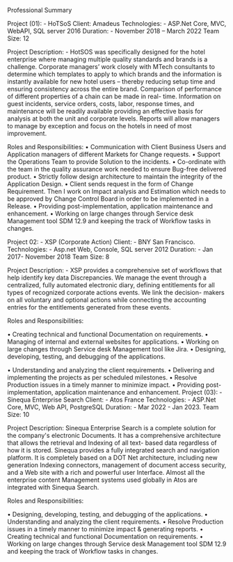 Professional Summary

Project (01): - HoTSoS Client: Amadeus
Technologies: - ASP.Net Core, MVC, WebAPI, SQL server 2016 Duration: - November 2018 – March 2022
Team Size: 12

Project Description: - HotSOS was specifically designed for the hotel enterprise where managing multiple quality standards and brands is a challenge. Corporate managers’ work closely with MTech consultants to determine which templates to apply to which brands and the information is instantly available for new hotel users – thereby reducing setup time and ensuring consistency across the entire brand. Comparison of performance of different properties of a chain can be made in real- time. 
Information on guest incidents, service orders, costs, labor, response times, and maintenance will be readily available providing an effective basis for analysis at both the unit and corporate levels. Reports will allow managers to manage by exception and focus on the hotels in need of
most improvement.

Roles and Responsibilities:
•	Communication with Client Business Users and Application managers of different Markets for Change requests.
•	Support the Operations Team to provide Solution to the incidents.
•	Co-ordinate with the team in the quality assurance work needed to ensure Bug-free delivered product.
•	Strictly follow design architecture to maintain the integrity of the Application Design.
•	Client sends request in the form of Change Requirement. Then I work on Impact analysis and Estimation which needs to be approved by Change Control Board in order to be implemented in a Release.
•	Providing post-implementation, application maintenance and enhancement.
•	Working on large changes through Service desk Management tool SDM 12.9 and keeping the track of Workflow tasks in changes.

Project 02: -		XSP (Corporate Action) Client: -	BNY San Francisco.
Technologies: - Asp.net Web, Console, SQL server 2012 Duration: -	Jan 2017- November 2018
Team Size: 8

Project Description: - XSP provides a comprehensive set of workflows that help identify key data Discrepancies. We manage the event through a centralized, fully automated electronic diary, defining entitlements for all types of recognized corporate actions events. We link the decision- makers on all voluntary and optional actions while connecting the accounting entries for the entitlements generated from these events.

Roles and Responsibilities:

•	Creating technical and functional Documentation on requirements.
•	Managing of internal and external websites for applications.
•	Working on large changes through Service desk Management tool like Jira.
•	Designing, developing, testing, and debugging of the applications.
 
•	Understanding and analyzing the client requirements.
•	Delivering and implementing the projects as per scheduled milestones.
•	Resolve Production issues in a timely manner to minimize impact.
•	Providing post-implementation, application maintenance and enhancement.
Project (03): - Sinequa Enterprise Search Client: - Atos France
Technologies: - ASP.Net Core, MVC, Web API, PostgreSQL Duration: - Mar 2022 - Jan 2023.
Team Size: 10

Project Description: Sinequa Enterprise Search is a complete solution for the company's electronic Documents. It has a comprehensive architecture that allows the retrieval and Indexing of all text- based data regardless of how it is stored. Sinequa provides a fully integrated search and navigation platform. It is completely based on a DOT Net architecture, including new generation Indexing connectors, management of document access security, and a Web site with a rich and powerful user Interface. Almost all the enterprise content Management systems used globally in Atos are integrated with Sinequa Search.

Roles and Responsibilities:

•	Designing, developing, testing, and debugging of the applications.
•	Understanding and analyzing the client requirements.
•	Resolve Production issues in a timely manner to minimize impact & generating reports.
•	Creating technical and functional Documentation on requirements.
•	Working on large changes through Service desk Management tool SDM 12.9 and keeping the track of Workflow tasks in changes.
